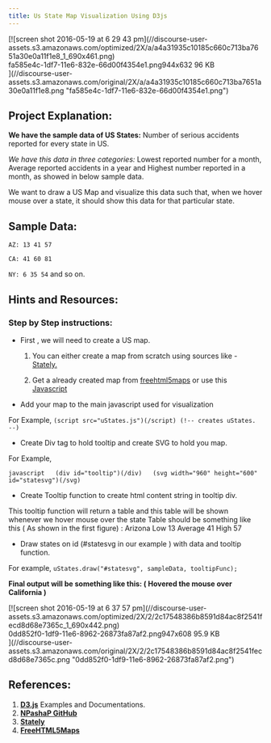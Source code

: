 ```yaml
---
title: Us State Map Visualization Using D3js
---
```

<div class="lightbox-wrapper">[![screen shot 2016-05-19 at 6 29 43 pm](//discourse-user-assets.s3.amazonaws.com/optimized/2X/a/a4a31935c10185c660c713ba7651a30e0a11f1e8_1_690x461.png)

<div class="meta"><span class="filename">fa585e4c-1df7-11e6-832e-66d00f4354e1.png</span><span class="informations">944x632 96 KB</span><span class="expand"></span></div>](//discourse-user-assets.s3.amazonaws.com/original/2X/a/a4a31935c10185c660c713ba7651a30e0a11f1e8.png "fa585e4c-1df7-11e6-832e-66d00f4354e1.png") </div>

## Project Explanation:

**We have the sample data of US States:** Number of serious accidents reported for every state in US.

_We have this data in three categories:_ Lowest reported number for a month, Average reported accidents in a year and Highest number reported in a month, as showed in below sample data.

We want to draw a US Map and visualize this data such that, when we hover mouse over a state, it should show this data for that particular state.

## Sample Data:

`AZ: 13 41 57`

`CA: 41 60 81`

`NY: 6 35 54` and so on.

## Hints and Resources:

### Step by Step instructions:

*   First , we will need to create a US map.
    1.  You can either create a map from scratch using sources like - [Stately.](https://intridea.github.io/stately/)

    2.  Get a already created map from [freehtml5maps](http://freehtml5maps.com) or use this [Javascript](http://bl.ocks.org/NPashaP/raw/a74faf20b492ad377312/3513ad985b2fa93ea35f2fc864cb30540c298171/uStates.js)
*   Add your map to the main javascript used for visualization

For Example, `(script src="uStates.js")(/script) (!-- creates uStates. --)`

*   Create Div tag to hold tooltip and create SVG to hold you map.

For Example,

`javascript  
(div id="tooltip")(/div)  
(svg width="960" height="600" id="statesvg")(/svg)` 

*   Create Tooltip function to create html content string in tooltip div.

This tooltip function will return a table and this table will be shown whenever we hover mouse over the state Table should be something like this ( As shown in the first figure) : Arizona Low 13 Average 41 High 57

*   Draw states on id (#statesvg in our example ) with data and tooltip function.

For example, `uStates.draw("#statesvg", sampleData, tooltipFunc);`

**Final output will be something like this: ( Hovered the mouse over California )**

<div class="lightbox-wrapper">[![screen shot 2016-05-19 at 6 37 57 pm](//discourse-user-assets.s3.amazonaws.com/optimized/2X/2/2c17548386b8591d84ac8f2541fecd8d68e7365c_1_690x442.png)

<div class="meta"><span class="filename">0dd852f0-1df9-11e6-8962-26873fa87af2.png</span><span class="informations">947x608 95.9 KB</span><span class="expand"></span></div>](//discourse-user-assets.s3.amazonaws.com/original/2X/2/2c17548386b8591d84ac8f2541fecd8d68e7365c.png "0dd852f0-1df9-11e6-8962-26873fa87af2.png") </div>

## References:

1.  [**D3.js**](https://d3js.org) Examples and Documentations.
2.  [**NPashaP GitHub**](https://github.com/NPashaP)
3.  [**Stately**](https://intridea.github.io/stately/)
4.  [**FreeHTML5Maps**](http://freehtml5maps.com)